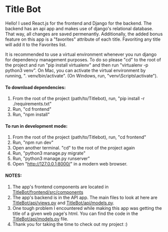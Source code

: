 # Title Bot

Hello! I used React.js for the frontend and Django for the backend. The backend has an api app and makes use of django's relational database. That way, all changes are saved permenantly. Additionally, the added bonus feature on this app is a "favorites" attribute of each title. Favoriting any title will add it to the Favorites list. 

It is recommended to use a virtual environment whenever you run django for dependency management purposes. To do so please "cd" to the root of the project and run "pip install virtualenv" and then run "virtualenv -p python3 venv". On Mac, you can activate the virtual environment by running, ". venv/bin/activate". (On Windows, run, "venv\Scripts\activate").

#### To download dependencies:
1. From the root of the project (path/to/Titlebot), run, "pip install -r ./requirements.txt" 
2. Run, "cd frontend"
3. Run, "npm install"

#### To run in development mode:

1. From the root of the project (path/to/Titlebot), run, "cd frontend"
2. Run, "npm run dev"
3. Open another terminal. "cd" to the root of the project again
4. Run, "python3 manage.py migrate"
5. Run, "python3 manage.py runserver"
6. Open "http://127.0.0.1:8000/" in a modern web browser.

#### NOTES:
1. The app's frontend components are located in [TitleBot/frontend/src/components](TitleBot/frontend/src/components)
2. The app's backend is in the API app. The main files to look at here are [TitleBot/api/views.py](TitleBot/api/views.py) and [TitleBot/api/models.py](TitleBot/api/models.py).
3. One tough problem I encountered while making this app was getting the title of a given web page's html. You can find the code in the [TitleBot/api/models.py](TitleBot/api/models.py) file.
4. Thank you for taking the time to check out my project :)
